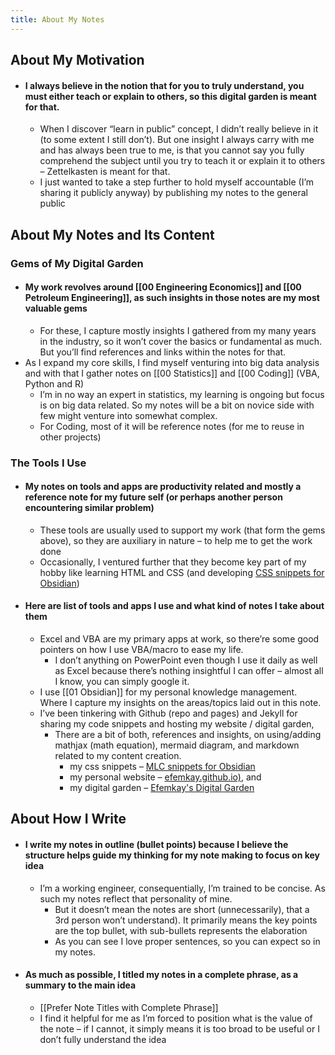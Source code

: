```yaml
---
title: About My Notes
---
```


## About My Motivation
- #### I always believe in the notion that for you to truly understand, you must either teach or explain to others, so this digital garden is meant for that.
	- When I discover “learn in public” concept, I didn’t really believe in it (to some extent I still don’t). But one insight I always carry with me and has always been true to me, is that you cannot say you fully comprehend the subject until you try to teach it or explain it to others – Zettelkasten is meant for that.
	- I just wanted to take a step further to hold myself accountable (I’m sharing it publicly anyway) by publishing my notes to the general public

## About My Notes and Its Content
### Gems of My Digital Garden
- #### My work revolves around [[00 Engineering Economics]] and [[00 Petroleum Engineering]], as such insights in those notes are my most valuable gems
	- For these, I capture mostly insights I gathered from my many years in the industry, so it won’t cover the basics or fundamental as much. But you’ll find references and links within the notes for that.
- As I expand my core skills, I find myself venturing into big data analysis and with that I gather notes on [[00 Statistics]] and [[00 Coding]] (VBA, Python and R)
	- I’m in no way an expert in statistics, my learning is ongoing but focus is on big data related. So my notes will be a bit on novice side with few might venture into somewhat complex.
	- For Coding, most of it will be reference notes (for me to reuse in other projects)

### The Tools I Use
- #### My notes on tools and apps are productivity related and mostly a reference note for my future self (or perhaps another person encountering similar problem)
	- These tools are usually used to support my work (that form the gems above), so they are auxiliary in nature – to help me to get the work done
	- Occasionally, I ventured further that they become key part of my hobby like learning HTML and CSS (and developing [CSS snippets for Obsidian](https://github.com/efemkay/obsidian-modular-css-layout))
- #### Here are list of tools and apps I use and what kind of notes I take about them
	- Excel and VBA are my primary apps at work, so there’re some good pointers on how I use VBA/macro to ease my life.
		- I don’t anything on PowerPoint even though I use it daily as well as Excel because there’s nothing insightful I can offer – almost all I know, you can simply google it.
	- I use [[01 Obsidian]] for my personal knowledge management. Where I capture my insights on the areas/topics laid out in this note.
	- I’ve been tinkering with Github (repo and pages) and Jekyll for sharing my code snippets and hosting my website / digital garden,
		- There are a bit of both, references and insights, on using/adding mathjax (math equation), mermaid diagram, and markdown related to my content creation.
			- my css snippets – [MLC snippets for Obsidian](https://github.com/efemkay/obsidian-modular-css-layout)
			- my personal website – [efemkay.github.io)](https://efemkay.github.io/), and
			- my digital garden – [Efemkay's Digital Garden](https://efemkay.github.io/digital-garden/)

## About How I Write
- #### I write my notes in outline (bullet points) because I believe the structure helps guide my thinking for my note making to focus on key idea
	- I’m a working engineer, consequentially, I’m trained to be concise. As such my notes reflect that personality of mine.
		- But it doesn’t mean the notes are short (unnecessarily), that a 3rd person won’t understand). It primarily means the key points are the top bullet, with sub-bullets represents the elaboration
		- As you can see I love proper sentences, so you can expect so in my notes.
- #### As much as possible, I titled my notes in a complete phrase, as a summary to the main idea
	- [[Prefer Note Titles with Complete Phrase]]
	- I find it helpful for me as I’m forced to position what is the value of the note – if I cannot, it simply means it is too broad to be useful or I don’t fully understand the idea